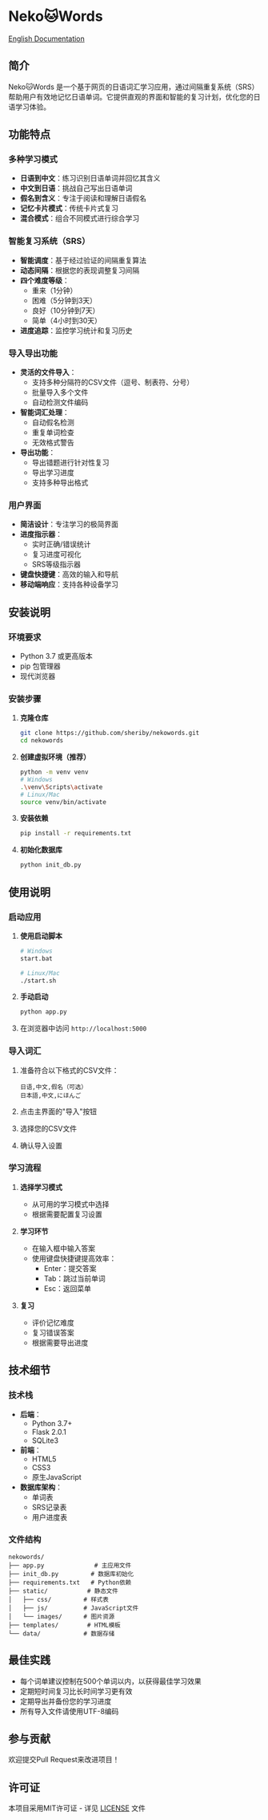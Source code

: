 # Neko🐱Words

[English Documentation](README.md)

## 简介
Neko🐱Words 是一个基于网页的日语词汇学习应用，通过间隔重复系统（SRS）帮助用户有效地记忆日语单词。它提供直观的界面和智能的复习计划，优化您的日语学习体验。

## 功能特点

### 多种学习模式
- **日语到中文**：练习识别日语单词并回忆其含义
- **中文到日语**：挑战自己写出日语单词
- **假名到含义**：专注于阅读和理解日语假名
- **记忆卡片模式**：传统卡片式复习
- **混合模式**：组合不同模式进行综合学习

### 智能复习系统（SRS）
- **智能调度**：基于经过验证的间隔重复算法
- **动态间隔**：根据您的表现调整复习间隔
- **四个难度等级**：
  - 重来（1分钟）
  - 困难（5分钟到3天）
  - 良好（10分钟到7天）
  - 简单（4小时到30天）
- **进度追踪**：监控学习统计和复习历史

### 导入导出功能
- **灵活的文件导入**：
  - 支持多种分隔符的CSV文件（逗号、制表符、分号）
  - 批量导入多个文件
  - 自动检测文件编码
- **智能词汇处理**：
  - 自动假名检测
  - 重复单词检查
  - 无效格式警告
- **导出功能**：
  - 导出错题进行针对性复习
  - 导出学习进度
  - 支持多种导出格式

### 用户界面
- **简洁设计**：专注学习的极简界面
- **进度指示器**：
  - 实时正确/错误统计
  - 复习进度可视化
  - SRS等级指示器
- **键盘快捷键**：高效的输入和导航
- **移动端响应**：支持各种设备学习

## 安装说明

### 环境要求
- Python 3.7 或更高版本
- pip 包管理器
- 现代浏览器

### 安装步骤
1. **克隆仓库**
   ```bash
   git clone https://github.com/sheriby/nekowords.git
   cd nekowords
   ```

2. **创建虚拟环境（推荐）**
   ```bash
   python -m venv venv
   # Windows
   .\venv\Scripts\activate
   # Linux/Mac
   source venv/bin/activate
   ```

3. **安装依赖**
   ```bash
   pip install -r requirements.txt
   ```

4. **初始化数据库**
   ```bash
   python init_db.py
   ```

## 使用说明

### 启动应用
1. **使用启动脚本**
   ```bash
   # Windows
   start.bat
   
   # Linux/Mac
   ./start.sh
   ```

2. **手动启动**
   ```bash
   python app.py
   ```

3. 在浏览器中访问 `http://localhost:5000`

### 导入词汇
1. 准备符合以下格式的CSV文件：
   ```csv
   日语,中文,假名（可选）
   日本語,中文,にほんご
   ```

2. 点击主界面的"导入"按钮
3. 选择您的CSV文件
4. 确认导入设置

### 学习流程
1. **选择学习模式**
   - 从可用的学习模式中选择
   - 根据需要配置复习设置

2. **学习环节**
   - 在输入框中输入答案
   - 使用键盘快捷键提高效率：
     - Enter：提交答案
     - Tab：跳过当前单词
     - Esc：返回菜单

3. **复习**
   - 评价记忆难度
   - 复习错误答案
   - 根据需要导出进度

## 技术细节

### 技术栈
- **后端**：
  - Python 3.7+
  - Flask 2.0.1
  - SQLite3
- **前端**：
  - HTML5
  - CSS3
  - 原生JavaScript
- **数据库架构**：
  - 单词表
  - SRS记录表
  - 用户进度表

### 文件结构
```
nekowords/
├── app.py              # 主应用文件
├── init_db.py         # 数据库初始化
├── requirements.txt   # Python依赖
├── static/           # 静态文件
│   ├── css/         # 样式表
│   ├── js/          # JavaScript文件
│   └── images/      # 图片资源
├── templates/        # HTML模板
└── data/            # 数据存储
```

## 最佳实践
- 每个词单建议控制在500个单词以内，以获得最佳学习效果
- 定期短时间复习比长时间学习更有效
- 定期导出并备份您的学习进度
- 所有导入文件请使用UTF-8编码

## 参与贡献
欢迎提交Pull Request来改进项目！

## 许可证
本项目采用MIT许可证 - 详见 [LICENSE](LICENSE) 文件